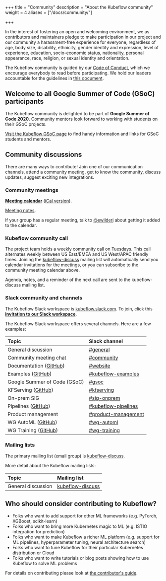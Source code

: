 +++
title = "Community"
description = "About the Kubeflow community"
weight = 4
aliases = ["/docs/community/"]
                    
+++

In the interest of fostering an open and welcoming environment, we as
contributors and maintainers pledge to make participation in our project and
our community a harassment-free experience for everyone, regardless of age, body
size, disability, ethnicity, gender identity and expression, level of
experience, education, socio-economic status, nationality, personal appearance,
race, religion, or sexual identity and orientation.

The Kubeflow community is guided by our [Code of
Conduct](https://github.com/kubeflow/community/blob/master/CODE_OF_CONDUCT.md),
which we encourage everybody to read before participating. We hold our leaders
accountable for the guidelines in
[this document](https://github.com/kubeflow/community/blob/master/INCLUSIVITY.md).

## Welcome to all Google Summer of Code (GSoC) participants

The Kubeflow community is delighted to be part of
**Google Summer of Code 2020**. Community
mentors look forward to working with students on their GSoC projects.

[Visit the Kubeflow GSoC page](/docs/about/gsoc/) to find handy information and
links for GSoC students and mentors.

## Community discussions

There are many ways to contribute! Join one of our communication channels,
attend a community meeting, get to know the community, discuss updates, suggest
exciting new integrations.

### Community meetings

[**Meeting calendar**](https://calendar.google.com/calendar/embed?src=kubeflow.org_7l5vnbn8suj2se10sen81d9428%40group.calendar.google.com&ctz=America%2FLos_Angeles) ([iCal version](https://calendar.google.com/calendar/ical/kubeflow.org_7l5vnbn8suj2se10sen81d9428%40group.calendar.google.com/public/basic.ics)).

[Meeting notes](http://bit.ly/kf-meeting-notes).

If your group has a regular meeting, talk to
[@ewilderj](https://github.com/ewilderj) about getting it added to the calendar.

### Kubeflow community call

The project team holds a weekly community call on Tuesdays. This call alternates
weekly between US East/EMEA and US West/APAC friendly times. Joining the
[kubeflow-discuss](https://groups.google.com/forum/#!forum/kubeflow-discuss)
mailing list will automatically send you calendar invitations for the meetings,
or you can subscribe to the community meeting calendar above.

Agenda, notes, and a reminder of the next call are sent to the kubeflow-discuss
mailing list.

<a id="slack"></a>

### Slack community and channels

The Kubeflow Slack workspace is
[kubeflow.slack.com](https://kubeflow.slack.com/). To join, click this
[**invitation to our Slack
workspace**](https://join.slack.com/t/kubeflow/shared_invite/zt-n73pfj05-l206djXlXk5qdQKs4o1Zkg).

The Kubeflow Slack workspace offers several channels. Here are a few examples:

| Topic                                                                                     | Slack channel                                                        |
| :---------------------------------------------------------------------------------------- | :------------------------------------------------------------------- |
| General discussion                                                                        | [#general](https://kubeflow.slack.com/messages/C7REE0EHK)            |
| Community meeting chat                                                                    | [#community](https://kubeflow.slack.com/messages/C8Q0QJYNB)          |
| Documentation ([GitHub](https://github.com/kubeflow/website))                             | [#website](https://kubeflow.slack.com/messages/CA4M298LD)            |
| Examples ([GitHub](https://github.com/kubeflow/examples))                                 | [#kubeflow-examples](https://kubeflow.slack.com/messages/CA30Q9A4U)  |
| Google Summer of Code (GSoC)                                                              | [#gsoc](https://kubeflow.slack.com/messages/CUF1GCJ4Q)               |
| KFServing ([GitHub](https://github.com/kubeflow/kfserving))                               | [#kfserving](https://kubeflow.slack.com/messages/CH6E58LNP)          |
| On-prem SIG                                                                               | [#sig-onprem](https://kubeflow.slack.com/archives/C01C9NPD15H)       |
| Pipelines ([GitHub](https://github.com/kubeflow/pipelines))                               | [#kubeflow-pipelines](https://kubeflow.slack.com/messages/CE10KS9M4) |
| Product management                                                                        | [#product-management](https://kubeflow.slack.com/messages/CGP3DKT5E) |
| WG AutoML ([GitHub](https://github.com/kubeflow/community/tree/master/wg-automl))         | [#wg-automl](https://kubeflow.slack.com/messages/C018PMV53NW)        |
| WG Training ([GitHub](https://github.com/kubeflow/community/tree/master/wg-training))     | [#wg-training](https://kubeflow.slack.com/messages/C018N3M6QKB)      |

### Mailing lists

The primary mailing list (email group) is
[kubeflow-discuss](https://groups.google.com/forum/#!forum/kubeflow-discuss).

More detail about the Kubeflow mailing lists:

| Topic              | Mailing list                                                                 |
| :----------------- | :--------------------------------------------------------------------------- |
| General discussion | [kubeflow-discuss](https://groups.google.com/forum/#!forum/kubeflow-discuss) |

## Who should consider contributing to Kubeflow?

- Folks who want to add support for other ML frameworks (e.g. PyTorch, XGBoost, scikit-learn)
- Folks who want to bring more Kubernetes magic to ML (e.g. ISTIO integration for prediction)
- Folks who want to make Kubeflow a richer ML platform (e.g. support for ML pipelines, hyperparameter tuning, neural architecture search)
- Folks who want to tune Kubeflow for their particular Kubernetes distribution or Cloud
- Folks who want to write tutorials or blog posts showing how to use Kubeflow to solve ML problems

For details on contributing please look at [the contributor's guide](/docs/about/contributing/).
